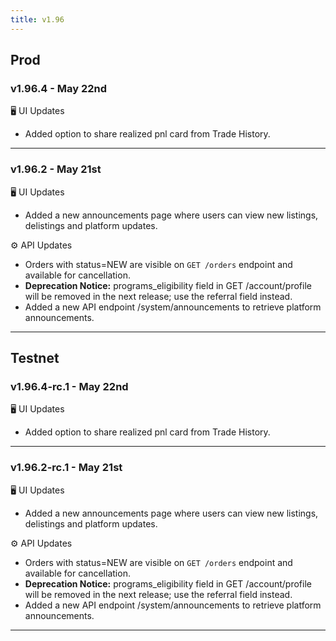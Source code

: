```yaml
---
title: v1.96
---
```

## Prod
### v1.96.4 - May 22nd
🖥️  UI Updates
* Added option to share realized pnl card from Trade History.
---
### v1.96.2 - May 21st
🖥️  UI Updates
* Added a new announcements page where users can view new listings, delistings and platform updates.

⚙️ API Updates
* Orders with status=NEW are visible on `GET /orders` endpoint and available for cancellation.
* **Deprecation Notice:** programs_eligibility field in GET /account/profile will be removed in the next release; use the referral field instead.
* Added a new API endpoint /system/announcements to retrieve platform announcements.
---

## Testnet
### v1.96.4-rc.1 - May 22nd
🖥️  UI Updates
* Added option to share realized pnl card from Trade History.
---
### v1.96.2-rc.1 - May 21st
🖥️  UI Updates
* Added a new announcements page where users can view new listings, delistings and platform updates.

⚙️ API Updates
* Orders with status=NEW are visible on `GET /orders` endpoint and available for cancellation.
* **Deprecation Notice:** programs_eligibility field in GET /account/profile will be removed in the next release; use the referral field instead.
* Added a new API endpoint /system/announcements to retrieve platform announcements.
---
